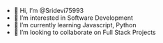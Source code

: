 - 👋 Hi, I’m @Sridevi75993
- 👀 I’m interested in Software Development
- 🌱 I’m currently learning Javascript, Python
- 💞️ I’m looking to collaborate on Full Stack Projects


<!---
Sridevi75993/Sridevi75993 is a ✨ special ✨ repository because its `README.md` (this file) appears on your GitHub profile.
You can click the Preview link to take a look at your changes.
--->
